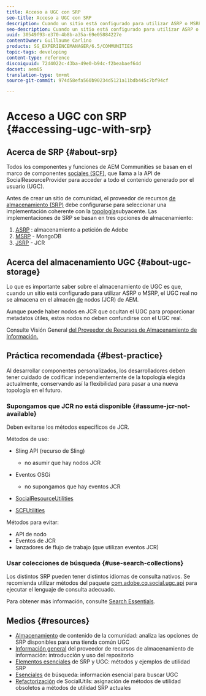 ```yaml
---
title: Acceso a UGC con SRP
seo-title: Acceso a UGC con SRP
description: Cuando un sitio está configurado para utilizar ASRP o MSRP, el UGC real no se almacena en el almacén de nodos (JCR) de AEM
seo-description: Cuando un sitio está configurado para utilizar ASRP o MSRP, el UGC real no se almacena en el almacén de nodos (JCR) de AEM
uuid: 30549f93-e370-4b8b-a35a-69e05884227e
contentOwner: Guillaume Carlino
products: SG_EXPERIENCEMANAGER/6.5/COMMUNITIES
topic-tags: developing
content-type: reference
discoiquuid: 72d4022c-43ba-49e0-b94c-f2beabaef64d
docset: aem65
translation-type: tm+mt
source-git-commit: 974d58efa560b90234d5121a11bdb445c7bf94cf

---
```



# Acceso a UGC con SRP {#accessing-ugc-with-srp}

## Acerca de SRP {#about-srp}

Todos los componentes y funciones de AEM Communities se basan en el marco de componentes [sociales (SCF)](/help/communities/scf.md), que llama a la API de SocialResourceProvider para acceder a todo el contenido generado por el usuario (UGC).

Antes de crear un sitio de comunidad, el proveedor de recursos [de almacenamiento (SRP)](/help/communities/working-with-srp.md) debe configurarse para seleccionar una implementación coherente con la [topología](/help/communities/topologies.md)subyacente. Las implementaciones de SRP se basan en tres opciones de almacenamiento:

1. [ASRP](/help/communities/asrp.md) : almacenamiento a petición de Adobe
1. [MSRP](/help/communities/msrp.md) - MongoDB
1. [JSRP](/help/communities/jsrp.md) - JCR

## Acerca del almacenamiento UGC {#about-ugc-storage}

Lo que es importante saber sobre el almacenamiento de UGC es que, cuando un sitio está configurado para utilizar ASRP o MSRP, el UGC real no se almacena en el almacén [de](/help/sites-deploying/data-store-config.md) nodos (JCR) de AEM.

Aunque puede haber nodos en JCR que ocultan el UGC para proporcionar metadatos útiles, estos nodos no deben confundirse con el UGC real.

Consulte Visión General [del Proveedor de Recursos de Almacenamiento de Información.](/help/communities/srp.md)

## Práctica recomendada {#best-practice}

Al desarrollar componentes personalizados, los desarrolladores deben tener cuidado de codificar independientemente de la topología elegida actualmente, conservando así la flexibilidad para pasar a una nueva topología en el futuro.

### Supongamos que JCR no está disponible {#assume-jcr-not-available}

Deben evitarse los métodos específicos de JCR.

Métodos de uso:

* Sling API (recurso de Sling)

   * no asumir que hay nodos JCR

* Eventos OSGi

   * no supongamos que hay eventos JCR

* [SocialResourceUtilities](/help/communities/socialutils.md#socialresourceutilities-package)
* [SCFUtilities](/help/communities/socialutils.md#scfutilities-package)

Métodos para evitar:

* API de nodo
* Eventos de JCR
* lanzadores de flujo de trabajo (que utilizan eventos JCR)

### Usar colecciones de búsqueda {#use-search-collections}

Los distintos SRP pueden tener distintos idiomas de consulta nativos. Se recomienda utilizar métodos del paquete [com.adobe.cq.social.ugc.api](https://helpx.adobe.com/experience-manager/6-5/sites/developing/using/reference-materials/javadoc/com/adobe/cq/social/ugc/api/package-summary.html) para ejecutar el lenguaje de consulta adecuado.

Para obtener más información, consulte [Search Essentials](/help/communities/search-implementation.md).

## Medios {#resources}

* [Almacenamiento](/help/communities/working-with-srp.md) de contenido de la comunidad: analiza las opciones de SRP disponibles para una tienda común UGC
* [Información general](/help/communities/srp.md) del proveedor de recursos de almacenamiento de información: introducción y uso del repositorio
* [Elementos esenciales](/help/communities/srp-and-ugc.md) de SRP y UGC: métodos y ejemplos de utilidad SRP
* [Esenciales](/help/communities/search-implementation.md) de búsqueda: información esencial para buscar UGC
* [Refactorización](/help/communities/socialutils.md) de SocialUtils: asignación de métodos de utilidad obsoletos a métodos de utilidad SRP actuales

